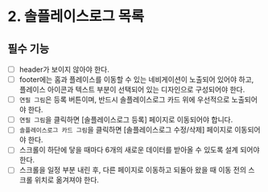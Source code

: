 # 2. 솔플레이스로그 목록

## 필수 기능

- [ ] header가 보이지 않아야 한다.
- [ ] footer에는 홈과 플레이스를 이동할 수 있는 네비게이션이 노출되어 있어야 하고,
      플레이스 아이콘과 텍스트 부분이 선택되어 있는 디자인으로 구성되어야 한다.
- [ ] `연필 그림`은 등록 버튼이며, 반드시 솔플레이스로그 카드 위에 우선적으로 노출되어야 한다.
- [ ] `연필 그림`을 클릭하면 [솔플레이스로그 등록] 페이지로 이동되어야 합니다.
- [ ] `솔플레이스로그 카드 그림`을 클릭하면 [솔플레이스로그 수정/삭제] 페이지로 이동되어야 한다.
- [ ] 스크롤이 하단에 닿을 때마다 6개의 새로운 데이터를 받아올 수 있도록 설계 되어야 한다.
- [ ] 스크롤을 일정 부분 내린 후, 다른 페이지로 이동하고 되돌아 왔을 때 이동 전의 스크롤 위치로 옮겨져야 한다.
